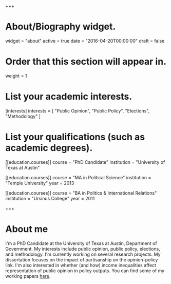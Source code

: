 +++
# About/Biography widget.
widget = "about"
active = true
date = "2016-04-20T00:00:00"
draft = false

# Order that this section will appear in.
weight = 1

# List your academic interests.
[interests]
    interests = [
    "Public Opinion",
    "Public Policy",
    "Elections",
    "Methodology"
  ]

# List your qualifications (such as academic degrees).

[[education.courses]]
  course = "PhD Candidate"
  institution = "University of Texas at Austin"
  

[[education.courses]]
  course = "MA in Political Science"
  institution = "Temple University"
  year = 2013

[[education.courses]]
  course = "BA in Politics & International Relations"
  institution = "Ursinus College"
  year = 2011
 
+++

# About me

I'm a PhD Candidate at the University of Texas at Austin, Department of Government.
My interests include public opinion, public policy, elections, and methodology.
I'm currently working on several research projects.
My dissertation focuses on the impact of partisanship on the opinion-policy link.
I'm also interested in whether (and how) income inequalities affect representation of public opinion in policy outputs.
You can find some of my working papers [here](/working-papers).

